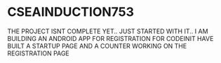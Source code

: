 # CSEAINDUCTION753
THE PROJECT ISNT COMPLETE YET.. JUST STARTED WITH IT..
I AM BUILDING AN ANDROID APP FOR REGISTRATION FOR CODEINIT
HAVE BUILT A STARTUP PAGE AND A COUNTER WORKING ON THE REGISTRATION PAGE
